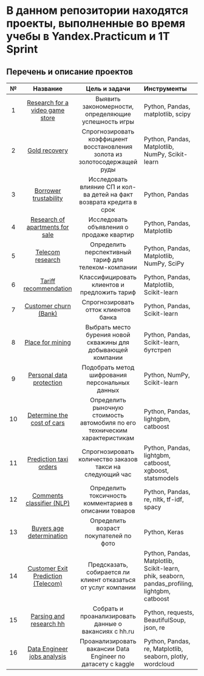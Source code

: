 # В данном репозитории находятся проекты, выполненные во время учебы в Yandex.Practicum и 1T Sprint
## Перечень и описание проектов

| № |Название|Цель и задачи|Инструменты|
| :-: | :--------------------: | :---------------------:|:-----------------------|
|1| [Research for a video game store](https://github.com/Acsod/ds_da_de_projects/tree/main/1.%20Research%20for%20a%20video%20game%20store) | Выявить закономерности, определяющие успешность игры | Python, Pandas, matplotlib, scipy |
|2| [Gold recovery](https://github.com/Acsod/ds_da_de_projects/tree/main/2.%20Gold%20recovery) | Спрогнозировать коэффициент восстановления золота из золотосодержащей руды | Python, Pandas, Matplotlib, NumPy, Scikit-learn|
|3| [Borrower trustability](https://github.com/Acsod/ds_da_de_projects/tree/main/3.%20Borrower%20trustability) | Исследовать влияние СП и кол-ва детей на факт возврата кредита в срок | Python, Pandas |
|4| [Research of apartments for sale](https://github.com/Acsod/ds_da_de_projects/tree/main/4.%20Research%20of%20apartments%20for%20sale) | Исследовать объявления о продаже квартир | Python, Pandas, Matplotlib |
|5| [Telecom research](https://github.com/Acsod/ds_da_de_projects/tree/main/5.%20Telecom%20research) | Определить перспективный тариф для телеком-компании | Python, Pandas, Matplotlib, NumPy, SciPy |
|6| [Tariff recommendation](https://github.com/Acsod/ds_da_de_projects/tree/main/6.%20Tariff%20recommendation) | Классифицировать клиентов и предложить тариф | Python, Pandas, Matplotlib, Scikit-learn |
|7| [Customer churn (Bank)](https://github.com/Acsod/ds_da_de_projects/tree/main/7.%20Customer%20chur%20(Bank)) | Спрогнозировать отток клиентов банка | Python, Pandas, Scikit-learn |
|8| [Place for mining](https://github.com/Acsod/ds_da_de_projects/tree/main/8.%20Place%20for%20mining) | Выбрать место бурения новой скважины для добывающей компании | Python, Pandas, Scikit-learn, бутстреп |
|9| [Personal data protection](https://github.com/Acsod/ds_da_de_projects/tree/main/9.%20Personal%20data%20protection) | Подобрать метод шифрования персональных данных | Python, NumPy, Scikit-learn |
|10| [Determine the cost of cars](https://github.com/Acsod/ds_da_de_projects/tree/main/10.%20Determine%20the%20cost%20of%20cars) | Определить рыночную стоимость автомобиля по его техническим характеристикам | Python, Pandas, lightgbm, catboost |
|11| [Prediction taxi orders](https://github.com/Acsod/ds_da_de_projects/tree/main/11.%20Prediction%20taxi%20orders) | Спрогнозировать количество заказов такси на следующий час | Python, Pandas, lightgbm, catboost, xgboost, statsmodels |
|12| [Comments classifier (NLP)](https://github.com/Acsod/ds_da_de_projects/tree/main/12.%20Comments%20classifier%20(NLP)) | Определить токсичность комментариев в описании товаров | Python, Pandas, re, nltk, tf-idf, spacy |
|13| [Buyers age determination](https://github.com/Acsod/ds_da_de_projects/tree/main/13.%20Buyers%20age%20determination) | Определить возраст покупателей по фото | Python, Keras |
|14| [Customer Exit Prediction (Telecom)](https://github.com/Acsod/ds_da_de_projects/tree/main/14.%20Customer%20Exit%20Prediction%20(Telecom)) | Предсказать, собирается ли клиент отказаться от услуг компании | Python, Pandas, Matplotlib, Scikit-learn, phik, seaborn, pandas_profiling, lightgbm, catboost |
|15| [Parsing and research hh](https://github.com/Acsod/ds_da_de_projects/tree/main/15.%20Parsing%20and%20research%20hh) | Собрать и проанализировать данные о вакансиях с hh.ru | Python, requests, BeautifulSoup, json, re |
|16| [Data Engineer jobs analysis](https://github.com/Acsod/ds_da_de_projects/tree/main/16.%20Data%20Engineer%20jobs%20analysis) | Проанализировать вакансии Data Engineer по датасету с kaggle | Python, Pandas, re, Matplotlib, seaborn, plotly, wordcloud  |
